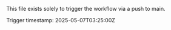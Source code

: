 This file exists solely to trigger the workflow via a push to main.

Trigger timestamp: 2025-05-07T03:25:00Z